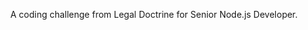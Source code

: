
  <p align="center">A coding challenge from Legal Doctrine for Senior Node.js Developer.</p>
    <p align="center">
